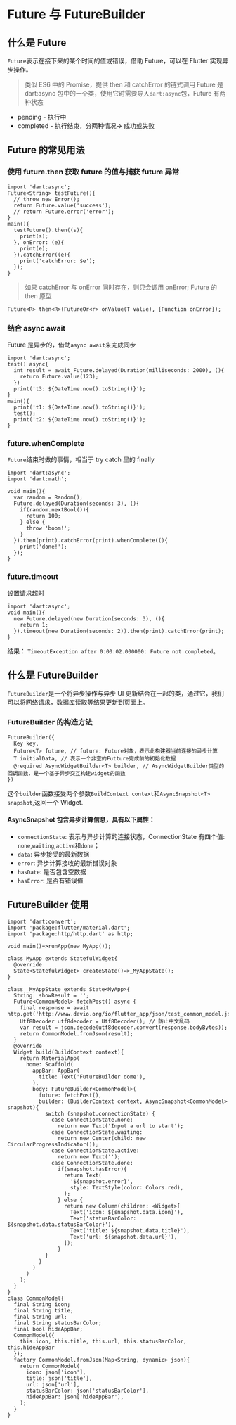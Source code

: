 # Future 与 FutureBuilder

## 什么是 Future

`Future`表示在接下来的某个时间的值或错误，借助 Future，可以在 Flutter 实现异步操作。

> 类似 ES6 中的 Promise，提供 then 和 catchError 的链式调用
> Future 是 dart:async 包中的一个类，使用它时需要导入`dart:async`包，Future 有两种状态

- pending - 执行中
- completed - 执行结束，分两种情况-> 成功或失败

## Future 的常见用法

### 使用 future.then 获取 future 的值与捕获 future 异常

```
import 'dart:async';
Future<String> testFuture(){
  // throw new Error();
  return Future.value('success');
  // return Future.error('error');
}
main(){
  testFuture().then((s){
    print(s);
  }, onError: (e){
    print(e);
  }).catchError((e){
    print('catchError: $e');
  });
}
```

> 如果 catchError 与 onError 同时存在，则只会调用 onError;
> Future 的 then 原型

```
Future<R> then<R>(FutureOr<r> onValue(T value), {Function onError});
```

### 结合 async await

Future 是异步的，借助`async await`来完成同步

```
import 'dart:async';
test() async{
  int result = await Future.delayed(Duration(milliseconds: 2000), (){
    return Future.value(123);
  })
  print('t3: ${DateTime.now().toString()}');
}
main(){
  print('t1: ${DateTime.now().toString()}');
  test();
  print('t2: ${DateTime.now().toString()}');
}
```

### future.whenComplete

`Future`结束时做的事情，相当于 try catch 里的 finally

```
import 'dart:async';
import 'dart:math';

void main(){
  var random = Random();
  Future.delayed(Duration(seconds: 3), (){
    if(random.nextBool()){
      return 100;
    } else {
      throw 'boom!';
    }
  }).then(print).catchError(print).whenComplete((){
    print('done!');
  });
}

```

### future.timeout

设置请求超时

```
import 'dart:async';
void main(){
  new Future.delayed(new Duration(seconds: 3), (){
    return 1;
  }).timeout(new Duration(seconds: 2)).then(print).catchError(print);
}
```

结果： `TimeoutException after 0:00:02.000000: Future not completed`。

## 什么是 FutureBuilder

`FutureBuilder`是一个将异步操作与异步 UI 更新结合在一起的类，通过它，我们可以将网络请求，数据库读取等结果更新到页面上。

### FutureBuilder 的构造方法

```
FutureBuilder({
  Key key,
  Future<T> future, // future: Future对象，表示此构建器当前连接的异步计算
  T initialData, // 表示一个非空的Futture完成前的初始化数据
  @required AsyncWidgetBuilder<T> builder, // AsyncWidgetBuilder类型的回调函数，是一个基于异步交互构建widget的函数
})
```

这个`builder`函数接受两个参数`BuildContext context`和`AsyncSnapshot<T> snapshot`,返回一个 Widget.

#### AsyncSnapshot 包含异步计算信息，具有以下属性：

- `connectionState`: 表示与异步计算的连接状态，ConnectionState 有四个值: `none`,`waiting`,`active`和`done`；
- `data`: 异步接受的最新数据
- `error`: 异步计算接收的最新错误对象
- `hasDate`: 是否包含空数据
- `hasError`: 是否有错误值

## FutureBuilder 使用

```
import 'dart:convert';
import 'package:flutter/material.dart';
import 'package:http/http.dart' as http;

void main()=>runApp(new MyApp());

class MyApp extends StatefulWidget{
  @override
  State<StatefulWidget> createState()=>_MyAppState();
}

class _MyAppState extends State<MyApp>{
  String  showResult = '';
  Future<CommonModel> fetchPost() async {
    final response = await http.get('http://www.devio.org/io/flutter_app/json/test_common_model.json');
    Utf8Decoder utf8decoder = Utf8Decoder(); // 防止中文乱码
    var result = json.decode(utf8decoder.convert(response.bodyBytes));
    return CommonModel.fromJson(result);
  }
  @override
  Widget build(BuildContext context){
    return MaterialApp(
      home: Scaffold(
        appBar: AppBar(
          title: Text('FutureBuilder dome'),
        ),
        body: FutureBuilder<CommonModel>(
          future: fetchPost(),
          builder: (BuilderContext context, AsyncSnapshot<CommonModel> snapshot){
            switch (snapshot.connectionState) {
              case ConnectionState.none:
                return new Text('Input a url to start');
              case ConnectionState.waiting:
                return new Center(child: new CircularProgressIndicator());
              case ConnectionState.active:
                return new Text('');
              case ConnectionState.done:
                if(snapshot.hasError){
                  return Text(
                    '${snapshot.error}',
                    style: TextStyle(color: Colors.red),
                  );
                } else {
                  return new Column(children: <Widget>[
                    Text('icon: ${snapshot.data.icon}'),
                    Text('statusBarColor: ${snapshot.data.statusBarColor}'),
                    Text('title: ${snapshot.data.title}'),
                    Text('url: ${snapshot.data.url}'),
                  ]);
                }
            }
          }
        )
      )
    );
  }
}
class CommonModel{
  final String icon;
  final String title;
  final String url;
  final String statusBarColor;
  final bool hideAppBar;
  CommonModel({
    this.icon, this.title, this.url, this.statusBarColor, this.hideAppBar
  });
  factory CommonModel.fromJson(Map<String, dynamic> json){
    return CommonModel(
      icon: json['icon'],
      title: json['title'],
      url: json['url'],
      statusBarColor: json['statusBarColor'],
      hideAppBar: json['hideAppBar'],
    );
  }
}
```
